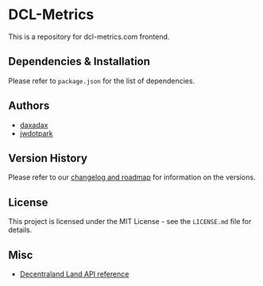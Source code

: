 # DCL-Metrics

This is a repository for dcl-metrics.com frontend.

## Dependencies & Installation

Please refer to `package.json` for the list of dependencies.

## Authors

- [daxadax](https://github.com/daxadax)
- [jwdotpark](https://github.com/jwdotpark)

## Version History

Please refer to our [changelog and roadmap](https://dcl-metrics.com/roadmap) for information on the versions.

## License

This project is licensed under the MIT License - see the `LICENSE.md` file for details.

## Misc

- [Decentraland Land API reference](https://docs.decentraland.org/player/market/api/)
